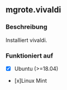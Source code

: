 ## mgrote.vivaldi
### Beschreibung
Installiert vivaldi.


### Funktioniert auf
- [x] Ubuntu (>=18.04)
- [x]Linux Mint
